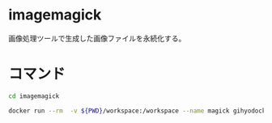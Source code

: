 # imagemagick

画像処理ツールで生成した画像ファイルを永続化する。

# コマンド

```bash
cd imagemagick

docker run --rm  -v ${PWD}/workspace:/workspace --name magick gihyodocker/imagemagick:latest convert -size 100x100 xc:#000000 /workspace/gihyo.jpg
```
